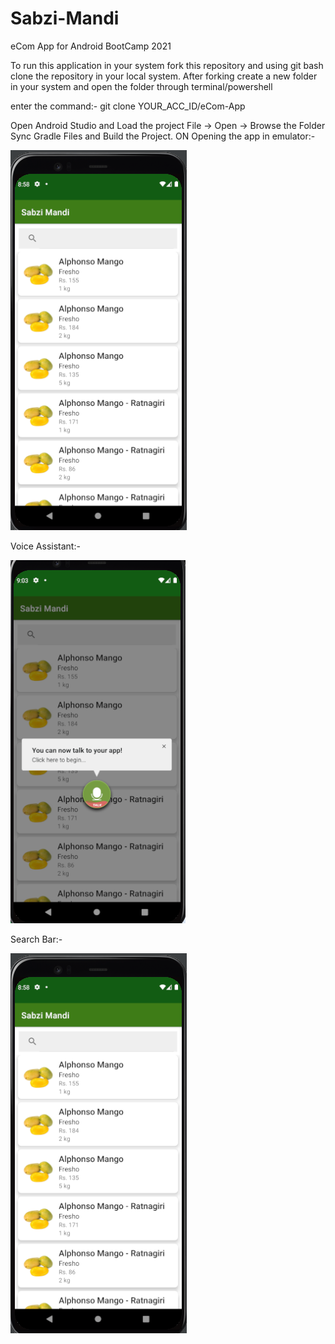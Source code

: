 # Sabzi-Mandi
eCom App for Android BootCamp 2021

To run this application in your system fork this repository and using git bash clone the repository in your local system.
After forking create a new folder in your system and open the folder through terminal/powershell

enter the command:-
git clone YOUR_ACC_ID/eCom-App

Open Android Studio and Load the project 
File -> Open -> Browse the Folder
Sync Gradle Files and Build the Project.
ON Opening the app in emulator:-

![Alt text](Readme/on_open.png?raw=true "On Open Screen")

Voice Assistant:-

![Alt text](Readme/voice_assistant.png?raw=true "Voice Assistant Screen")

Search Bar:-

![Alt text](Readme/on_open.png?raw=true "Search bar")
